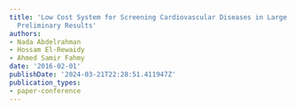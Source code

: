 ```yaml
---
title: 'Low Cost System for Screening Cardiovascular Diseases in Large Populations:
  Preliminary Results'
authors:
- Nada Abdelrahman
- Hossam El-Rewaidy
- Ahmed Samir Fahmy
date: '2016-02-01'
publishDate: '2024-03-21T22:28:51.411947Z'
publication_types:
- paper-conference
---
```


